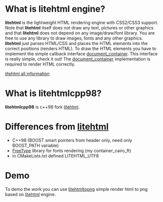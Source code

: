 # What is litehtml engine?

**litehtml** is the lightweight HTML rendering engine with CSS2/CSS3 support. Note that **litehtml** itself does not draw any text, pictures or other graphics and that **litehtml** does not depend on any image/draw/font library. You are free to use any library to draw images, fonts and any other graphics. **litehtml** just parses HTML/CSS and places the HTML elements into the correct positions (renders HTML). To draw the HTML elements you have to implement the simple callback interface [document_container](https://github.com/litehtml/litehtml/wiki/document_container). This interface is really simple, check it out! The [document_container](https://github.com/litehtml/litehtml/wiki/document_container) implementation is required to render HTML correctly.

[litehtml all information](https://github.com/litehtml/litehtml)

# What is litehtmlcpp98?

**litehtmlcpp98** is c++98 fork [litehtml](https://github.com/litehtml/litehtml).

# Differences from [litehtml](https://github.com/litehtml/litehtml)

  * C++98 (BOOST smart pointers from header only, need only BOOST_PATH variable)
  * [FreeType](https://github.com/aseprite/freetype2) library for fonts rendering (my container_cairo_ft) 
  * in CMakeLists.txt defined LITEHTML_UTF8
  
# Demo

To demo the work you can use [litehtmltopng](https://github.com/hovlad/litehtmltopng) simple render html to png based on [litehtml](https://github.com/litehtml/litehtml) engine.
